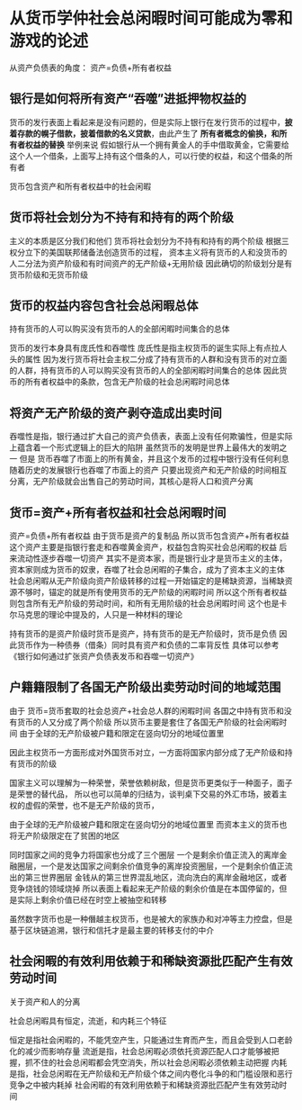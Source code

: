 # 从货币学仲社会总闲暇时间可能成为零和游戏的论述

从资产负债表的角度：
资产=负债+所有者权益

## 银行是如何将所有资产“吞噬”进抵押物权益的

货币的发行表面上看起来是没有问题的，但是实际上银行在发行货币的过程中，**披着存款的幌子借款，披着借款的名义贷款**，由此产生了
**所有者概念的偷换，和所有者权益的替换**
举例来说
假如银行从一个拥有黄金人的手中借取黄金，它需要给这个人一个借条，上面写上持有这个借条的人，可以行使的权益，和这个借条的所有者




货币包含资产和所有者权益中的社会闲暇

## 货币将社会划分为不持有和持有的两个阶级

主义的本质是区分我们和他们
货币将社会划分为不持有和持有的两个阶级
根据三权分立下的美国联邦储备法创造货币的过程，
资本主义将有货币的人和没货币的人二分法为资产阶级和有时间资产的无产阶级+无用阶级
因此确切的阶级划分是有货币阶级和无货币阶级



## 货币的权益内容包含社会总闲暇总体

持有货币的人可以购买没有货币的人的全部闲暇时间集合的总体

货币的发行本身具有庞氏性和吞噬性
庞氏性是指主权货币的诞生实际上有点拉人头的属性
因为发行货币将社会主权二分成了持有货币的人群和没有货币的对立面的人群，持有货币的人可以购买没有货币的人的全部闲暇时间集合的总体
因此货币的所有者权益中的条款，包含无产阶级的社会总闲暇时间总体


## 将资产无产阶级的资产剥夺造成出卖时间

吞噬性是指，银行通过扩大自己的资产负债表，表面上没有任何欺骗性，但是实际上蕴含着一个形式逻辑上的巨大的陷阱
虽然货币的发明是世界上最伟大的发明之一
但是
货币吞噬了市面上的所有黄金，并且这个发币的过程中银行没有任何利息
随着历史的发展银行也吞噬了市面上的资产
只要出现资产和无产阶级的时间相互分离，无产阶级就会出售自己的劳动时间，其核心是将人口和资产分离

## 货币=资产+所有者权益和社会总闲暇时间

资产=负债+所有者权益
由于货币是资产的复制品
所以货币包含资产+所有者权益
这个资产主要是指银行套走和吞噬黄金资产，权益包含购买社会总闲暇的权益
后来流动性逐步吞噬一切资产
其实不是资本家，而是银行业才是货币主义的主体，资本家则成为货币的奴隶，吞噬了社会总闲暇的子集合，成为了资本主义的主体
社会总闲暇从无产阶级向资产阶级转移的过程一开始锚定的是稀缺资源，当稀缺资源不够时，锚定的就是所有使用货币的无产阶级的闲暇时间
所以这个所有者权益则包含所有无产阶级的劳动时间，和所有无用阶级的社会总闲暇时间
这个也是卡尔马克思的理论中提及的，人只是一种材料的理论

持有货币的是资产阶级时货币是资产，持有货币的是无产阶级时，货币是负债
因此货币作为一种债券（借条）同时具有资产和负债的二率背反性
具体可以参考《银行如何通过扩张资产负债表发币和吞噬一切资产》


## 户籍籍限制了各国无产阶级出卖劳动时间的地域范围

由于
货币=货币套取的社会总资产+社会总人群的闲暇时间
各国之中持有货币和没有货币的人又分成了两个阶级
所以货币主要是套住了各国无产阶级的社会闲暇时间
由于全球的无产阶级被户籍和限定在竖向切分的地域位置里


因此主权货币一方面形成对外国货币对立，一方面将国家内部分成了无产阶级和持有货币的阶级

国家主义可以理解为一种荣誉，荣誉依赖树敌，但是货币更类似于一种面子，面子是荣誉的替代品，
所以也可以简单的归结为，谈判桌下交易的外汇市场，披着主权的虚假的荣誉，也不是无产阶级的货币，


由于全球的无产阶级被户籍和限定在竖向切分的地域位置里
而资本主义的货币也将无产阶级限定在了贫困的地区

同时国家之间的竞争力将国家也分成了三个圈层
一个是剩余价值正流入的离岸金融圈层，一个是发达国家之间剩余价值竞争的离岸投资圈层，一个是剩余价值正流出的第三世界圈层
金钱从的第三世界混乱地区，流向洗白的离岸金融地区，或者竞争烧钱的领域烧掉
所以表面上看起来无产阶级的剩余价值是在本国停留的，但是实际上剩余价值已经在时空上被抽空和转移

虽然数字货币也是一种僭越主权货币，也是被大的家族办和对冲等主力控盘，但是基于区块链追溯，银行和信托才是最主要的转移支付的中介


## 社会闲暇的有效利用依赖于和稀缺资源批匹配产生有效劳动时间

关于资产和人的分离

社会总闲暇具有恒定，流逝，和内耗三个特征

恒定是指社会闲暇的，不能凭空产生，只能通过生育而产生，而且会受到人口老龄化的减少而影响存量
流逝是指，社会总闲暇必须依托资源匹配人口才能够被把握，抓不住的社会总闲暇都会凭空消失，所以社会总闲暇必须依赖主动把握
内耗是指，社会总闲暇在无产阶级和无产阶级个体之间内卷化斗争的和门槛设限和恶行竞争之中被内耗掉
社会闲暇的有效利用依赖于和稀缺资源批匹配产生有效劳动时间

















